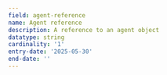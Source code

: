 ```yaml
---
field: agent-reference
name: Agent reference
description: A reference to an agent object
datatype: string
cardinality: '1'
entry-date: '2025-05-30'
end-date: ''
---
```

